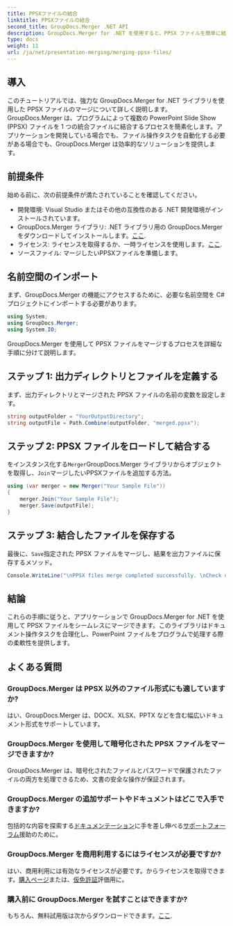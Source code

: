 ```yaml
---
title: PPSXファイルの結合
linktitle: PPSXファイルの結合
second_title: GroupDocs.Merger .NET API
description: GroupDocs.Merger for .NET を使用すると、PPSX ファイルを簡単に結合できます。ステップ バイ ステップ ガイドに従って、ファイル結合タスクを自動化してください。ドキュメント管理ワークフローを強化します。
type: docs
weight: 11
url: /ja/net/presentation-merging/merging-ppsx-files/
---
```

## 導入
このチュートリアルでは、強力な GroupDocs.Merger for .NET ライブラリを使用した PPSX ファイルのマージについて詳しく説明します。 GroupDocs.Merger は、プログラムによって複数の PowerPoint Slide Show (PPSX) ファイルを 1 つの統合ファイルに結合するプロセスを簡素化します。アプリケーションを開発している場合でも、ファイル操作タスクを自動化する必要がある場合でも、GroupDocs.Merger は効率的なソリューションを提供します。
## 前提条件
始める前に、次の前提条件が満たされていることを確認してください。
- 開発環境: Visual Studio またはその他の互換性のある .NET 開発環境がインストールされています。
-  GroupDocs.Merger ライブラリ: .NET ライブラリ用の GroupDocs.Merger をダウンロードしてインストールします。[ここ](https://releases.groupdocs.com/merger/net/).
- ライセンス: ライセンスを取得するか、一時ライセンスを使用します。[ここ](https://purchase.groupdocs.com/temporary-license/).
- ソースファイル: マージしたいPPSXファイルを準備します。

## 名前空間のインポート
まず、GroupDocs.Merger の機能にアクセスするために、必要な名前空間を C# プロジェクトにインポートする必要があります。
```csharp
using System; 
using GroupDocs.Merger;
using System.IO;
```

GroupDocs.Merger を使用して PPSX ファイルをマージするプロセスを詳細な手順に分けて説明します。
## ステップ 1: 出力ディレクトリとファイルを定義する
まず、出力ディレクトリとマージされた PPSX ファイルの名前の変数を設定します。
```csharp
string outputFolder = "YourOutputDirectory";
string outputFile = Path.Combine(outputFolder, "merged.ppsx");
```
## ステップ 2: PPSX ファイルをロードして結合する
をインスタンス化する`Merger`GroupDocs.Merger ライブラリからオブジェクトを取得し、`Join`マージしたいPPSXファイルを追加する方法。
```csharp
using (var merger = new Merger("Your Sample File"))
{
    merger.Join("Your Sample File");
    merger.Save(outputFile);
}
```
## ステップ 3: 結合したファイルを保存する
最後に、`Save`指定された PPSX ファイルをマージし、結果を出力ファイルに保存するメソッド。
```csharp
Console.WriteLine("\nPPSX files merge completed successfully. \nCheck output in {0}", outputFolder);
```

## 結論
これらの手順に従うと、アプリケーションで GroupDocs.Merger for .NET を使用して PPSX ファイルをシームレスにマージできます。このライブラリはドキュメント操作タスクを合理化し、PowerPoint ファイルをプログラムで処理する際の柔軟性を提供します。

## よくある質問
### GroupDocs.Merger は PPSX 以外のファイル形式にも適していますか?
はい、GroupDocs.Merger は、DOCX、XLSX、PPTX などを含む幅広いドキュメント形式をサポートしています。
### GroupDocs.Merger を使用して暗号化された PPSX ファイルをマージできますか?
GroupDocs.Merger は、暗号化されたファイルとパスワードで保護されたファイルの両方を処理できるため、文書の安全な操作が保証されます。
### GroupDocs.Merger の追加サポートやドキュメントはどこで入手できますか?
包括的な内容を探索する[ドキュメンテーション](https://reference.groupdocs.com/merger/net/)に手を差し伸べる[サポートフォーラム](https://forum.groupdocs.com/c/merger/32)援助のために。
### GroupDocs.Merger を商用利用するにはライセンスが必要ですか?
はい、商用利用には有効なライセンスが必要です。からライセンスを取得できます。[購入ページ](https://purchase.groupdocs.com/buy)または、[仮免許証](https://purchase.groupdocs.com/temporary-license/)評価用に。
### 購入前に GroupDocs.Merger を試すことはできますか?
もちろん、無料試用版は次からダウンロードできます。[ここ](https://releases.groupdocs.com/).